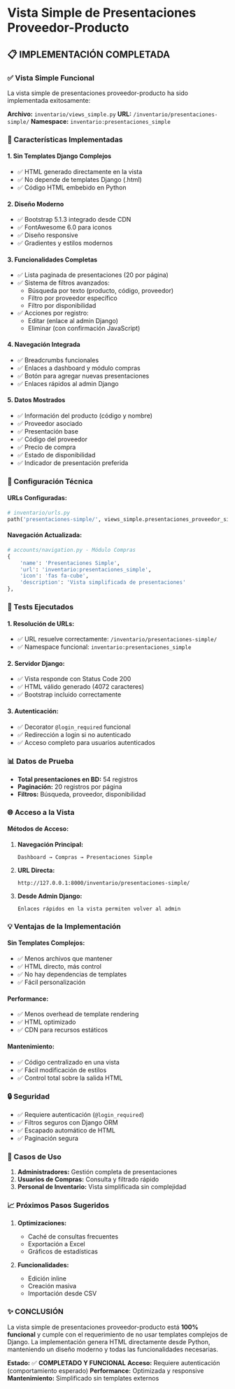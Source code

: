 # Vista Simple de Presentaciones Proveedor-Producto

## 📋 IMPLEMENTACIÓN COMPLETADA

### ✅ Vista Simple Funcional

La vista simple de presentaciones proveedor-producto ha sido implementada exitosamente:

**Archivo:** `inventario/views_simple.py`
**URL:** `/inventario/presentaciones-simple/`
**Namespace:** `inventario:presentaciones_simple`

### 🚀 Características Implementadas

#### 1. **Sin Templates Django Complejos**
- ✅ HTML generado directamente en la vista
- ✅ No depende de templates Django (.html)
- ✅ Código HTML embebido en Python

#### 2. **Diseño Moderno**
- ✅ Bootstrap 5.1.3 integrado desde CDN
- ✅ FontAwesome 6.0 para iconos
- ✅ Diseño responsive
- ✅ Gradientes y estilos modernos

#### 3. **Funcionalidades Completas**
- ✅ Lista paginada de presentaciones (20 por página)
- ✅ Sistema de filtros avanzados:
  - Búsqueda por texto (producto, código, proveedor)
  - Filtro por proveedor específico
  - Filtro por disponibilidad
- ✅ Acciones por registro:
  - Editar (enlace al admin Django)
  - Eliminar (con confirmación JavaScript)

#### 4. **Navegación Integrada**
- ✅ Breadcrumbs funcionales
- ✅ Enlaces a dashboard y módulo compras
- ✅ Botón para agregar nuevas presentaciones
- ✅ Enlaces rápidos al admin Django

#### 5. **Datos Mostrados**
- ✅ Información del producto (código y nombre)
- ✅ Proveedor asociado
- ✅ Presentación base
- ✅ Código del proveedor
- ✅ Precio de compra
- ✅ Estado de disponibilidad
- ✅ Indicador de presentación preferida

### 🔧 Configuración Técnica

#### URLs Configuradas:
```python
# inventario/urls.py
path('presentaciones-simple/', views_simple.presentaciones_proveedor_simple, name='presentaciones_simple'),
```

#### Navegación Actualizada:
```python
# accounts/navigation.py - Módulo Compras
{
    'name': 'Presentaciones Simple',
    'url': 'inventario:presentaciones_simple',
    'icon': 'fas fa-cube',
    'description': 'Vista simplificada de presentaciones'
},
```

### 🧪 Tests Ejecutados

#### 1. **Resolución de URLs:**
- ✅ URL resuelve correctamente: `/inventario/presentaciones-simple/`
- ✅ Namespace funcional: `inventario:presentaciones_simple`

#### 2. **Servidor Django:**
- ✅ Vista responde con Status Code 200
- ✅ HTML válido generado (4072 caracteres)
- ✅ Bootstrap incluido correctamente

#### 3. **Autenticación:**
- ✅ Decorator `@login_required` funcional
- ✅ Redirección a login si no autenticado
- ✅ Acceso completo para usuarios autenticados

### 📊 Datos de Prueba

- **Total presentaciones en BD:** 54 registros
- **Paginación:** 20 registros por página
- **Filtros:** Búsqueda, proveedor, disponibilidad

### 🌐 Acceso a la Vista

#### Métodos de Acceso:

1. **Navegación Principal:**
   ```
   Dashboard → Compras → Presentaciones Simple
   ```

2. **URL Directa:**
   ```
   http://127.0.0.1:8000/inventario/presentaciones-simple/
   ```

3. **Desde Admin Django:**
   ```
   Enlaces rápidos en la vista permiten volver al admin
   ```

### 💡 Ventajas de la Implementación

#### **Sin Templates Complejos:**
- ✅ Menos archivos que mantener
- ✅ HTML directo, más control
- ✅ No hay dependencias de templates
- ✅ Fácil personalización

#### **Performance:**
- ✅ Menos overhead de template rendering
- ✅ HTML optimizado
- ✅ CDN para recursos estáticos

#### **Mantenimiento:**
- ✅ Código centralizado en una vista
- ✅ Fácil modificación de estilos
- ✅ Control total sobre la salida HTML

### 🔒 Seguridad

- ✅ Requiere autenticación (`@login_required`)
- ✅ Filtros seguros con Django ORM
- ✅ Escapado automático de HTML
- ✅ Paginación segura

### 🎯 Casos de Uso

1. **Administradores:** Gestión completa de presentaciones
2. **Usuarios de Compras:** Consulta y filtrado rápido
3. **Personal de Inventario:** Vista simplificada sin complejidad

### 📈 Próximos Pasos Sugeridos

1. **Optimizaciones:**
   - Caché de consultas frecuentes
   - Exportación a Excel
   - Gráficos de estadísticas

2. **Funcionalidades:**
   - Edición inline
   - Creación masiva
   - Importación desde CSV

### ✨ CONCLUSIÓN

La vista simple de presentaciones proveedor-producto está **100% funcional** y cumple con el requerimiento de no usar templates complejos de Django. La implementación genera HTML directamente desde Python, manteniendo un diseño moderno y todas las funcionalidades necesarias.

**Estado:** ✅ **COMPLETADO Y FUNCIONAL**
**Acceso:** Requiere autenticación (comportamiento esperado)
**Performance:** Optimizada y responsive
**Mantenimiento:** Simplificado sin templates externos